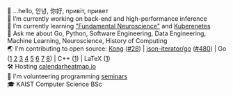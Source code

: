 👋 ...hello, 안녕, 你好, привіт, привет  
🔭 I’m currently working on back-end and high-performance inference  
🌱 I’m currently learning ["Fundamental Neuroscience"](https://www.goodreads.com/book/show/13658691-fundamental-neuroscience) and [Kuberenetes](https://kubernetes.io/)  
💬 Ask me about Go, Python, Software Engineering, Data Engineering, Machine Learning, Neuroscience, History of Computing  
🌏 I'm contributing to open source: [Kong](https://github.com/Kong/kong) ([#28](https://github.com/Kong/lua-multipart/pull/28)) | [json-iterator/go](https://github.com/json-iterator/go) ([#480](https://github.com/json-iterator/go/pull/480)) | Go ([1](https://github.com/nikolaydubina/calendarheatmap) [2](https://github.com/nikolaydubina/go-featureprocessing) [3](https://github.com/nikolaydubina/go-ml-benchmarks) [4](https://github.com/nikolaydubina/openapi-inline-examples) [5](https://github.com/nikolaydubina/import-graph) [6](https://github.com/nikolaydubina/jsonl-graph) [7](https://github.com/nikolaydubina/go-recipes) [8](https://github.com/nikolaydubina/multiline-jsonl)) | C++ ([1](https://github.com/nikolaydubina/ARIA)) | LaTeX ([1](https://github.com/nikolaydubina/minimal-latex-resume))  
🛠 Hosting [calendarheatmap.io](http://calendarheatmap.io/)  
📖 I'm volunteering programming [seminars](https://github.com/nikolaydubina/presentations)  
🎓 KAIST Computer Science BSc  
